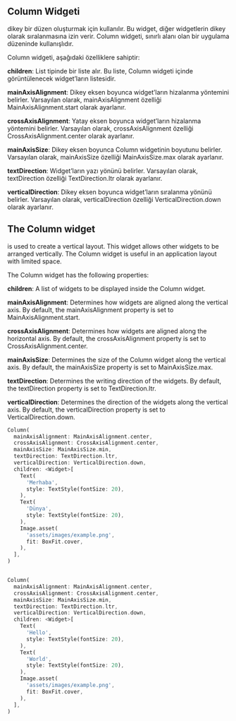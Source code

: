 ## Column Widgeti

dikey bir düzen oluşturmak için kullanılır. Bu widget, diğer widgetlerin dikey olarak sıralanmasına izin verir. Column widgeti, sınırlı alanı olan bir uygulama düzeninde kullanışlıdır.

Column widgeti, aşağıdaki özelliklere sahiptir:

**children**: List<Widget> tipinde bir liste alır. Bu liste, Column widgeti içinde görüntülenecek widget’ların listesidir.

**mainAxisAlignment**: Dikey eksen boyunca widget’ların hizalanma yöntemini belirler. Varsayılan olarak, mainAxisAlignment özelliği MainAxisAlignment.start olarak ayarlanır.

**crossAxisAlignment**: Yatay eksen boyunca widget’ların hizalanma yöntemini belirler. Varsayılan olarak, crossAxisAlignment özelliği CrossAxisAlignment.center olarak ayarlanır.

**mainAxisSize**: Dikey eksen boyunca Column widgetinin boyutunu belirler. Varsayılan olarak, mainAxisSize özelliği MainAxisSize.max olarak ayarlanır.

**textDirection**: Widget’ların yazı yönünü belirler. Varsayılan olarak, textDirection özelliği TextDirection.ltr olarak ayarlanır.

**verticalDirection**: Dikey eksen boyunca widget’ların sıralanma yönünü belirler. Varsayılan olarak, verticalDirection özelliği VerticalDirection.down olarak ayarlanır.

## The Column widget

is used to create a vertical layout. This widget allows other widgets to be arranged vertically. The Column widget is useful in an application layout with limited space.

The Column widget has the following properties:

**children**: A list of widgets to be displayed inside the Column widget.

**mainAxisAlignment**: Determines how widgets are aligned along the vertical axis. By default, the mainAxisAlignment property is set to MainAxisAlignment.start.

**crossAxisAlignment**: Determines how widgets are aligned along the horizontal axis. By default, the crossAxisAlignment property is set to CrossAxisAlignment.center.

**mainAxisSize**: Determines the size of the Column widget along the vertical axis. By default, the mainAxisSize property is set to MainAxisSize.max.

**textDirection**: Determines the writing direction of the widgets. By default, the textDirection property is set to TextDirection.ltr.

**verticalDirection**: Determines the direction of the widgets along the vertical axis. By default, the verticalDirection property is set to VerticalDirection.down.

```dart
Column(
  mainAxisAlignment: MainAxisAlignment.center,
  crossAxisAlignment: CrossAxisAlignment.center,
  mainAxisSize: MainAxisSize.min,
  textDirection: TextDirection.ltr,
  verticalDirection: VerticalDirection.down,
  children: <Widget>[
    Text(
      'Merhaba',
      style: TextStyle(fontSize: 20),
    ),
    Text(
      'Dünya',
      style: TextStyle(fontSize: 20),
    ),
    Image.asset(
      'assets/images/example.png',
      fit: BoxFit.cover,
    ),
  ],
)


Column(
  mainAxisAlignment: MainAxisAlignment.center,
  crossAxisAlignment: CrossAxisAlignment.center,
  mainAxisSize: MainAxisSize.min,
  textDirection: TextDirection.ltr,
  verticalDirection: VerticalDirection.down,
  children: <Widget>[
    Text(
      'Hello',
      style: TextStyle(fontSize: 20),
    ),
    Text(
      'World',
      style: TextStyle(fontSize: 20),
    ),
    Image.asset(
      'assets/images/example.png',
      fit: BoxFit.cover,
    ),
  ],
)
```
